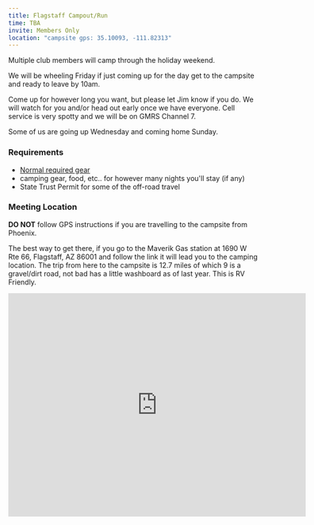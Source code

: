 ```yaml
---
title: Flagstaff Campout/Run
time: TBA
invite: Members Only
location: "campsite gps: 35.10093, -111.82313"
---
```


Multiple club members will camp through the holiday weekend.

We will be wheeling Friday if just coming up for the day get to the campsite and ready to leave by 10am.

Come up for however long you want, but please let Jim know if you do. We will watch for you and/or head out early once we have everyone. Cell service is very spotty and we will be on GMRS Channel 7.

Some of us are going up Wednesday and coming home Sunday.


### Requirements

* [Normal required gear](/about/required-gear)
* camping gear, food, etc.. for however many nights you'll stay (if any)
* State Trust Permit for some of the off-road travel

### Meeting Location

**DO NOT** follow GPS instructions if you are travelling to the campsite from Phoenix.

The best way to get there, if you go to the Maverik Gas station at 1690 W Rte 66, Flagstaff, AZ 86001 and follow the link it will lead you to the camping location. The trip from here to the campsite is 12.7 miles of which 9 is a gravel/dirt road, not bad has a little washboard as of last year. This is RV Friendly.

<iframe src="https://www.google.com/maps/embed?pb=!1m17!1m12!1m3!1d101473.14555097058!2d-111.84155349792923!3d35.10784397879824!2m3!1f0!2f0!3f0!3m2!1i1024!2i768!4f13.1!3m2!1m1!2zMzXCsDA2JzAzLjQiTiAxMTHCsDQ5JzIzLjMiVw!5e0!3m2!1sen!2sus!4v1750968956997!5m2!1sen!2sus" width="600" height="450" style="border:0;" allowfullscreen="" loading="lazy" referrerpolicy="no-referrer-when-downgrade"></iframe>
